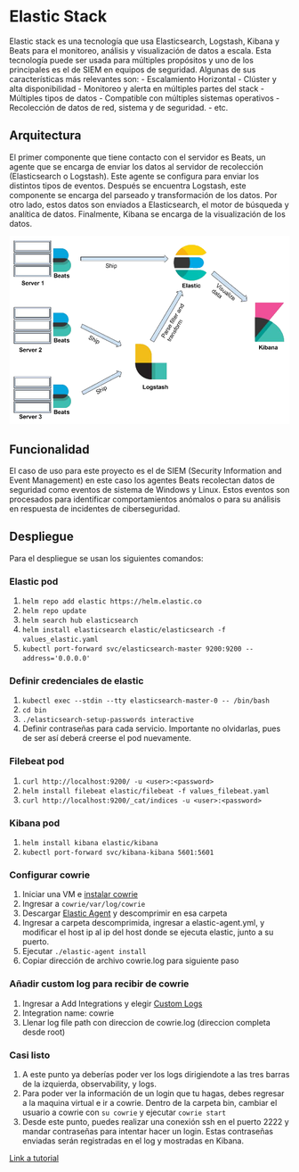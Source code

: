 # Elastic Stack
Elastic stack es una tecnología que usa Elasticsearch, Logstash, Kibana y Beats para el monitoreo, análisis y visualización de datos a escala. Esta tecnología puede ser usada para múltiples propósitos y uno de los principales es el de SIEM en equipos de seguridad. Algunas de sus características más relevantes son:
	- Escalamiento Horizontal
	- Clúster y alta disponibilidad
	- Monitoreo y alerta en múltiples partes del stack
	- Múltiples tipos de datos 
	- Compatible con múltiples sistemas operativos
	- Recolección de datos de red, sistema y de seguridad.
	- etc.

## Arquitectura

El primer componente que tiene contacto con el servidor es Beats, un agente que se encarga de enviar los datos al servidor de recolección (Elasticsearch o Logstash). Este agente se configura para enviar los distintos tipos de eventos. Después se encuentra Logstash, este componente se encarga del parseado y transformación de los datos. Por otro lado, estos datos son enviados a Elasticsearch, el motor de búsqueda y analítica de datos. Finalmente, Kibana se encarga de la visualización de los datos.


![Arquitectura de Elactic Stack](./images/architecture.png)


## Funcionalidad

El caso de uso para este proyecto es el de SIEM (Security Information and Event Management) en este caso los agentes Beats recolectan datos de seguridad como eventos de sistema de Windows y Linux. Estos eventos son procesados para identificar comportamientos anómalos o para su análisis en respuesta de incidentes de ciberseguridad.

## Despliegue

Para el despliegue se usan los siguientes comandos:
### Elastic pod	
1. ```helm repo add elastic https://helm.elastic.co```
2. ```helm repo update```
3. ```helm search hub elasticsearch```
4. ```helm install elasticsearch elastic/elasticsearch -f values_elastic.yaml```
5. ```kubectl port-forward svc/elasticsearch-master 9200:9200 --address='0.0.0.0'```

### Definir credenciales de elastic
1. ```kubectl exec --stdin --tty elasticsearch-master-0 -- /bin/bash```
1. ```cd bin```
2. ```./elasticsearch-setup-passwords interactive```
3. Definir contraseñas para cada servicio. Importante no olvidarlas, pues de ser así deberá creerse el pod nuevamente.

### Filebeat pod
1. ```curl http://localhost:9200/ -u <user>:<password>```
2. ```helm install filebeat elastic/filebeat -f values_filebeat.yaml```
3. ```curl http://localhost:9200/_cat/indices -u <user>:<password>```
### Kibana pod
1. ```helm install kibana elastic/kibana```
2. ```kubectl port-forward svc/kibana-kibana 5601:5601```
### Configurar cowrie
1. Iniciar una VM e [instalar cowrie](https://cowrie.readthedocs.io/en/latest/INSTALL.html)
2. Ingresar a ```cowrie/var/log/cowrie```
3. Descargar [Elastic Agent](https://www.elastic.co/downloads/past-releases/elastic-agent-7-17-3) y descomprimir en esa carpeta
4. Ingresar a carpeta descomprimida, ingresar a elastic-agent.yml, y modificar el host ip al ip del host donde se ejecuta elastic, junto a su puerto.
5. Ejecutar ```./elastic-agent install```
5. Copiar dirección de archivo cowrie.log para siguiente paso
### Añadir custom log para recibir de cowrie
1. Ingresar a Add Integrations y elegir [Custom Logs](http://localhost:5601/app/fleet/integrations/log-1.1.0/add-integration)
2. Integration name: cowrie
3. Llenar log file path con direccion de cowrie.log (direccion completa desde root)
### Casi listo
1. A este punto ya deberías poder ver los logs dirigiendote a las tres barras de la izquierda, observability, y logs. 
2. Para poder ver la información de un login que tu hagas, debes regresar a la maquina virtual e ir a cowrie. Dentro de la carpeta bin, cambiar el usuario a cowrie con ```su cowrie``` y ejecutar ```cowrie start```
3. Desde este punto, puedes realizar una conexión ssh en el puerto 2222 y mandar contraseñas para intentar hacer un login. Estas contraseñas enviadas serán registradas en el log y mostradas en Kibana.

[Link a tutorial](https://www.linode.com/docs/guides/how-to-deploy-the-elastic-stack-on-kubernetes/)
